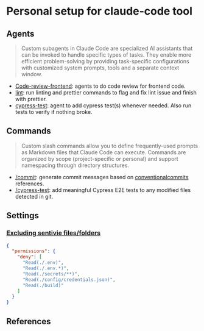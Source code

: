 # Personal setup for claude-code tool


## Agents

> Custom subagents in Claude Code are specialized AI assistants that can be invoked to handle specific types of tasks. They enable more efficient problem-solving by providing task-specific configurations with customized system prompts, tools and a separate context window.

- [Code-review-frontend](./agents/code-review-frontend.md): agents to do code review for frontend code.
- [lint](./agents/lint.md): run linting and prettier commands to flag and fix lint issue and finish with prettier.
- [cypress-test](./agents/cypress-test.md): agent to add cypress test(s) whenever needed. Also run tests to verify if nothing broke.

## Commands

> Custom slash commands allow you to define frequently-used prompts as Markdown files that Claude Code can execute. Commands are organized by scope (project-specific or personal) and support namespacing through directory structures.

- [/commit](./commands/commit.md): generate commit messages based on [conventionalcommits](https://www.conventionalcommits.org/fr/v1.0.0/) references.
- [/cypress-test](./.claude/commands/cypress-test.md): add meaningful Cypress E2E tests to any modified files detected in git.

## Settings

### [Excluding sentivie files/folders](https://docs.claude.com/en/docs/claude-code/settings#excluding-sensitive-files)

```JSON
{
  "permissions": {
    "deny": [
      "Read(./.env)",
      "Read(./.env.*)",
      "Read(./secrets/**)",
      "Read(./config/credentials.json)",
      "Read(./build)"
    ]
  }
}

```

## References

